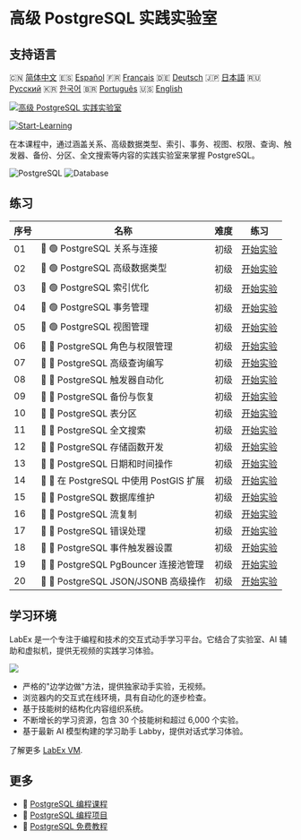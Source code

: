 # 高级 PostgreSQL 实践实验室

## 支持语言

🇨🇳 [简体中文](README_zh.md) 🇪🇸 [Español](README_es.md) 🇫🇷 [Français](README_fr.md) 🇩🇪 [Deutsch](README_de.md) 🇯🇵 [日本語](README_ja.md) 🇷🇺 [Русский](README_ru.md) 🇰🇷 [한국어](README_ko.md) 🇧🇷 [Português](README_pt.md) 🇺🇸 [English](README.md) 

[![高级 PostgreSQL 实践实验室](https://cover-creator.labex.io/advanced-postgresql-practical-labs.png?lang=zh)](https://labex.io/zh/courses/advanced-postgresql-practical-labs)

[![Start-Learning](https://img.shields.io/badge/Start-Learning-whitesmoke?style=for-the-badge)](https://labex.io/zh/courses/advanced-postgresql-practical-labs)

在本课程中，通过涵盖关系、高级数据类型、索引、事务、视图、权限、查询、触发器、备份、分区、全文搜索等内容的实践实验室来掌握 PostgreSQL。

![PostgreSQL](https://img.shields.io/badge/PostgreSQL-whitesmoke?style=for-the-badge&logo=postgresql)
![Database](https://img.shields.io/badge/Database-whitesmoke?style=for-the-badge&logo=database)


## 练习

|   序号 | 名称                                    | 难度   | 练习                                                                                                                                   |
|--------|-----------------------------------------|--------|----------------------------------------------------------------------------------------------------------------------------------------|
|     01 | 📖 🟢 PostgreSQL 关系与连接             | 初级   | <a target='_blank' href='https://labex.io/zh/tutorials/postgresql-postgresql-relationships-and-joins-550959'>开始实验</a>              |
|     02 | 📖 🟢 PostgreSQL 高级数据类型           | 初级   | <a target='_blank' href='https://labex.io/zh/tutorials/postgresql-data-filtering-and-simple-queries-in-postgresql-550947'>开始实验</a> |
|     03 | 📖 🟢 PostgreSQL 索引优化               | 初级   | <a target='_blank' href='https://labex.io/zh/tutorials/postgresql-data-filtering-and-simple-queries-in-postgresql-550955'>开始实验</a> |
|     04 | 📖 🟢 PostgreSQL 事务管理               | 初级   | <a target='_blank' href='https://labex.io/zh/tutorials/postgresql-data-filtering-and-simple-queries-in-postgresql-550964'>开始实验</a> |
|     05 | 📖 🟢 PostgreSQL 视图管理               | 初级   | <a target='_blank' href='https://labex.io/zh/tutorials/postgresql-data-filtering-and-simple-queries-in-postgresql-550966'>开始实验</a> |
|     06 | 📖 🔵 PostgreSQL 角色与权限管理         | 初级   | <a target='_blank' href='https://labex.io/zh/tutorials/postgresql-postgresql-role-and-permission-management-550960'>开始实验</a>       |
|     07 | 📖 🔵 PostgreSQL 高级查询编写           | 初级   | <a target='_blank' href='https://labex.io/zh/tutorials/postgresql-data-filtering-and-simple-queries-in-postgresql-550948'>开始实验</a> |
|     08 | 📖 🔵 PostgreSQL 触发器自动化           | 初级   | <a target='_blank' href='https://labex.io/zh/tutorials/postgresql-postgresql-trigger-automation-550965'>开始实验</a>                   |
|     09 | 📖 🔵 PostgreSQL 备份与恢复             | 初级   | <a target='_blank' href='https://labex.io/zh/tutorials/postgresql-data-filtering-and-simple-queries-in-postgresql-550949'>开始实验</a> |
|     10 | 📖 🔵 PostgreSQL 表分区                 | 初级   | <a target='_blank' href='https://labex.io/zh/tutorials/postgresql-data-filtering-and-simple-queries-in-postgresql-550963'>开始实验</a> |
|     11 | 📖 🔵 PostgreSQL 全文搜索               | 初级   | <a target='_blank' href='https://labex.io/zh/tutorials/postgresql-data-filtering-and-simple-queries-in-postgresql-550954'>开始实验</a> |
|     12 | 📖 🔵 PostgreSQL 存储函数开发           | 初级   | <a target='_blank' href='https://labex.io/zh/tutorials/postgresql-data-filtering-and-simple-queries-in-postgresql-550961'>开始实验</a> |
|     13 | 📖 🔵 PostgreSQL 日期和时间操作         | 初级   | <a target='_blank' href='https://labex.io/zh/tutorials/postgresql-data-filtering-and-simple-queries-in-postgresql-550951'>开始实验</a> |
|     14 | 📖 🔵 在 PostgreSQL 中使用 PostGIS 扩展 | 初级   | <a target='_blank' href='https://labex.io/zh/tutorials/postgresql-using-the-postgis-extension-in-postgresql-550958'>开始实验</a>       |
|     15 | 📖 🔵 PostgreSQL 数据库维护             | 初级   | <a target='_blank' href='https://labex.io/zh/tutorials/postgresql-postgresql-database-maintenance-550950'>开始实验</a>                 |
|     16 | 📖 🔵 PostgreSQL 流复制                 | 初级   | <a target='_blank' href='https://labex.io/zh/tutorials/postgresql-data-filtering-and-simple-queries-in-postgresql-550962'>开始实验</a> |
|     17 | 📖 🔵 PostgreSQL 错误处理               | 初级   | <a target='_blank' href='https://labex.io/zh/tutorials/postgresql-data-filtering-and-simple-queries-in-postgresql-550952'>开始实验</a> |
|     18 | 📖 🔵 PostgreSQL 事件触发器设置         | 初级   | <a target='_blank' href='https://labex.io/zh/tutorials/postgresql-postgresql-event-trigger-setup-550953'>开始实验</a>                  |
|     19 | 📖 🔵 PostgreSQL PgBouncer 连接池管理   | 初级   | <a target='_blank' href='https://labex.io/zh/tutorials/postgresql-data-filtering-and-simple-queries-in-postgresql-550957'>开始实验</a> |
|     20 | 📖 🔵 PostgreSQL JSON/JSONB 高级操作    | 初级   | <a target='_blank' href='https://labex.io/zh/tutorials/postgresql-data-filtering-and-simple-queries-in-postgresql-550956'>开始实验</a> |

## 学习环境

LabEx 是一个专注于编程和技术的交互式动手学习平台。它结合了实验室、AI 辅助和虚拟机，提供无视频的实践学习体验。

![](https://tutorial-screenshot.getvm.io/images/vm-1725247253.png)

- 严格的"边学边做"方法，提供独家动手实验，无视频。
- 浏览器内的交互式在线环境，具有自动化的逐步检查。
- 基于技能树的结构化内容组织系统。
- 不断增长的学习资源，包含 30 个技能树和超过 6,000 个实验。
- 基于最新 AI 模型构建的学习助手 Labby，提供对话式学习体验。

了解更多 [LabEx VM](https://support.labex.io/using-labex/virtual-machine).

## 更多

- 🔗 [PostgreSQL 编程课程](https://github.com/labex-labs/awesome-programming-courses)
- 🔗 [PostgreSQL 编程项目](https://github.com/labex-labs/awesome-programming-projects)
- 🔗 [PostgreSQL 免费教程](https://github.com/labex-labs/postgresql-free-tutorials)

